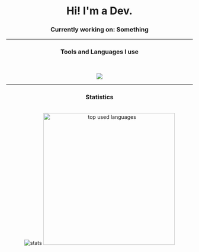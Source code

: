 
<h1 align="center">Hi! I'm a Dev.</h1>

<div align="center">
<h3>Currently working on: Something</h3>
 </div>
 
<hr/>
<h3 align="center">Tools and Languages I use</h3>

<br/>
<p align="center">
  <a href="https://skillicons.dev">
    <img src="https://skillicons.dev/icons?i=androidstudio,debian,html,css,c,py,visualstudio,vscode&theme=dark" />
  </a>
</p>
<hr/>

<h3 align="center">Statistics</h3>
<br>
<div align=center>
   <img src="https://github-readme-stats.vercel.app/api?username=DebianLam&custom_title=My Statistics&show_icons=true&account_private=true&theme=holi&rank_icon=github&border_radius=7" alt="stats" />
   <img width=355 src="https://github-readme-stats.vercel.app/api/top-langs/?username=DebianLam&langs_count=8&theme=holi&border_radius=7" alt="top used languages" />
</div>
